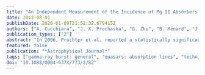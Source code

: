 ```yaml
---
title: "An Independent Measurement of the Incidence of Mg II Absorbers along Gamma-Ray Burst Sight Lines: The End of the Mystery?"
date: 2013-08-01
publishDate: 2020-01-09T21:52:32.679415Z
authors: ["A. Cucchiara", "J. X. Prochaska", "G. Zhu", "B. Ménard", "J. P. U. Fynbo", "D. B. Fox", "H. -W. Chen", "K. L. Cooksey", "S. B. Cenko", "D. Perley", "J. S. Bloom", "E. Berger", "N. R. Tanvir", "V. D'Elia", "S. Lopez", "R. Chornock", "T. de Jaeger"]
publication_types: ["2"]
abstract: "In 2006, Prochter et al. reported a statistically significant enhancement of very strong Mg II absorption systems intervening the sight lines to gamma-ray bursts (GRBs) relative to the incidence of such absorption along quasar sight lines. This counterintuitive result has inspired a diverse set of astrophysical explanations (e.g., dust, gravitational lensing) but none of these has obviously resolved the puzzle. Using the largest set of GRB afterglow spectra available, we reexamine the purported enhancement. In an independent sample of GRB spectra with a survey path three times larger than Prochter et al., we measure the incidence per unit redshift of &gt;=1 ̊A rest- frame equivalent width Mg II absorbers at z ≈ 1 to be l(z) = 0.18 ± 0.06. This is fully consistent with current estimates for the incidence of such absorbers along quasar sight lines. Therefore, we do not confirm the original enhancement and suggest those results suffered from a statistical fluke. Signatures of the original result do remain in our full sample (l(z) shows an ≈1.5 enhancement over l(z)$_QSO$), but the statistical significance now lies at ≈90% c.l. Restricting our analysis to the subset of high-resolution spectra of GRB afterglows (which overlaps substantially with Prochter et al.), we still reproduce a statistically significant enhancement of Mg II absorption. The reason for this excess, if real, is still unclear since there is no connection between the rapid afterglow follow-up process with echelle (or echellette) spectrographs and the detectability of strong Mg II doublets. Only a larger sample of such high- resolution data will shed some light on this matter."
featured: false
publication: "*Astrophysical Journal*"
tags: ["gamma-ray burst: general", "quasars: absorption lines", "techniques: spectroscopic", "Astrophysics - Cosmology and Nongalactic Astrophysics"]
doi: "10.1088/0004-637X/773/2/82"
---
```


